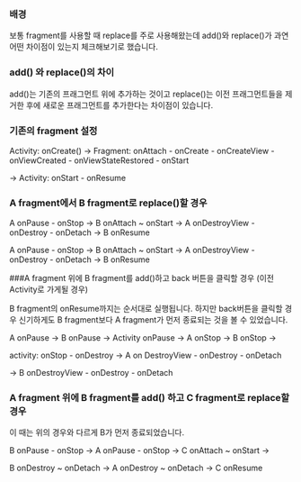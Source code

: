 ### 배경
보통 fragment를 사용할 때 replace를 주로 사용해왔는데  add()와 replace()가 과연 어떤 차이점이 있는지 체크해보기로 했습니다.


### add() 와 replace()의 차이
add()는 기존의 프래그먼트 위에 추가하는 것이고 replace()는 이전 프래그먼트들을 제거한 후에 새로운 프래그먼트를 추가한다는 차이점이 있습니다.


### 기존의 fragment 설정
Activity: onCreate() -> Fragment: onAttach - onCreate - onCreateView - onViewCreated - onViewStateRestored - onStart

-> Activity: onStart - onResume

### A fragment에서 B fragment로 replace()할 경우
A onPause - onStop -> B onAttach ~ onStart -> A onDestroyView - onDestroy - onDetach -> B onResume

A onPause - onStop -> B onAttach ~ onStart -> A onDestroyView - onDestroy - onDetach -> B onResume

###A fragment 위에 B fragment를 add()하고 back 버튼을 클릭할 경우 (이전 Activity로 가게될 경우)

B fragment의 onResume까지는 순서대로 실행됩니다. 하지만 back버튼을 클릭할 경우 신기하게도 B fragment보다 A fragment가 먼저 종료되는 것을 볼 수 있었습니다.

A onPause -> B onPause -> Activity onPause -> A onStop -> B onStop ->

activity: onStop - onDestroy -> A on DestroyView - onDestroy - onDetach

-> B onDestroyView - onDestroy - onDetach

### A fragment 위에 B fragment를 add() 하고 C fragment로 replace할 경우
이 때는 위의 경우와 다르게 B가 먼저 종료되었습니다.

B onPause - onStop -> A onPause - onStop -> C onAttach ~ onStart ->

B onDestroy ~ onDetach -> A onDestroy ~ onDetach -> C onResume